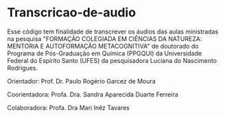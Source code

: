 # Transcricao-de-audio
Esse código tem finalidade de transcrever os áudios das aulas ministradas na pesquisa "FORMAÇÃO COLEGIADA EM CIÊNCIAS DA NATUREZA: MENTORIA E AUTOFORMAÇÃO METACOGNITIVA" de doutorado do Programa de Pós-Graduação em Química (PPGQUI) da Universidade Federal do Espírito Santo (UFES) da pesquisadora Luciana do Nascimento Rodrigues.

Orientador: Prof. Dr. Paulo Rogério Garcez de Moura

Coorientadora: Profa. Dra. Sandra Aparecida Duarte Ferreira

Colaboradora: Profa. Dra Mari Inêz Tavares
